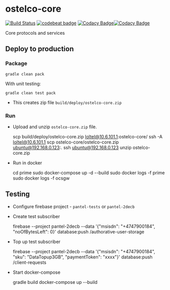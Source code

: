 # ostelco-core

[![Build Status](https://travis-ci.org/ostelco/ostelco-core.svg?branch=master)](https://travis-ci.org/ostelco/ostelco-core) [![codebeat badge](https://codebeat.co/badges/e4c26ba7-75d6-48d2-a3d0-f72988998642)](https://codebeat.co/projects/github-com-ostelco-ostelco-core-master)  [![Codacy Badge](https://api.codacy.com/project/badge/Grade/e7b2ae0440104a5e8ae6fa5e919147dc)](https://www.codacy.com/app/la3lma/ostelco-core?utm_source=github.com&amp;utm_medium=referral&amp;utm_content=ostelco/ostelco-core&amp;utm_campaign=Badge_Grade)[![Codacy Badge](https://api.codacy.com/project/badge/Coverage/e7b2ae0440104a5e8ae6fa5e919147dc)](https://www.codacy.com/app/la3lma/ostelco-core?utm_source=github.com&utm_medium=referral&utm_content=ostelco/ostelco-core&utm_campaign=Badge_Coverage)


Core protocols and services

## Deploy to production

### Package
 
    gradle clean pack

With unit testing:
    
    gradle clean test pack
    
* This creates zip file `build/deploy/ostelco-core.zip`

### Run

* Upload and unzip `ostelco-core.zip` file.


    scp build/deploy/ostelco-core.zip loltel@10.6.101.1:ostelco-core/
    ssh -A loltel@10.6.101.1
    scp ostelco-core/ostelco-core.zip ubuntu@192.168.0.123:.
    ssh ubuntu@192.168.0.123
    unzip ostelco-core.zip

* Run in docker


    cd prime
    sudo docker-compose up -d --build
    sudo docker logs -f prime 
    sudo docker logs -f ocsgw 

## Testing

 * Configure firebase project - `pantel-tests` or `pantel-2decb`
 
  * Create test subscriber
  
  
    firebase --project pantel-2decb  --data '{"msisdn": "+4747900184", "noOfBytesLeft": 0}' database:push /authorative-user-storage

 * Top up test subscriber
 
 
    firebase --project pantel-2decb  --data '{"msisdn": "+4747900184", "sku": "DataTopup3GB", "paymentToken": "xxxx"}' database:push /client-requests

 * Start docker-compose

    
    gradle build
    docker-compose up --build
